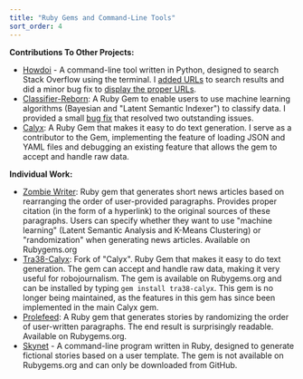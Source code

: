 ```yaml
---
title: "Ruby Gems and Command-Line Tools"
sort_order: 4
---
```

<strong>Contributions To Other Projects:</strong>
<ul>
  <li><a href="https://github.com/gleitz/howdoi">Howdoi</a> - A command-line tool written in Python, designed to search Stack Overflow using the terminal. I <a href="https://github.com/gleitz/howdoi/pull/169">added URLs</a> to search results and did a minor bug fix to <a href="https://github.com/gleitz/howdoi/pull/177">display the proper URLs</a>.</li>
  <li><a href="https://github.com/jekyll/classifier-reborn">Classifier-Reborn</a>: A Ruby Gem to enable users to use machine learning algorithms (Bayesian and "Latent Semantic Indexer") to classify data. I provided a small <a href="https://github.com/jekyll/classifier-reborn/pull/77">bug fix</a> that resolved two outstanding issues.</li>
  <li><a href="https://github.com/maetl/Calyx">Calyx</a>: A Ruby Gem that makes it easy to do text generation. I serve as a contributor to the Gem, implementing the feature of loading JSON and YAML files and debugging an existing feature that allows the gem to accept and handle raw data.</li>
</ul>

<strong>Individual Work:</strong>
<ul>
  <li><a href="https://github.com/tra38/ZombieWriter">Zombie Writer</a>: Ruby gem that generates short news articles based on rearranging the order of user-provided paragraphs. Provides proper citation (in the form of a hyperlink) to the original sources of these paragraphs. Users can specify whether they want to use "machine learning" (Latent Semantic Analysis and K-Means Clustering) or "randomization" when generating news articles. Available on Rubygems.org</li>
  <li><a href="https://github.com/tra38/calyx">Tra38-Calyx</a>: Fork of "Calyx". Ruby Gem that makes it easy to do text generation. The gem can accept and handle raw data, making it very useful for robojournalism. The gem is available on Rubygems.org and can be installed by typing <code>gem install tra38-calyx</code>. This gem is no longer being maintained, as the features in this gem has since been implemented in the main Calyx gem.</li>
  <li><a href="https://github.com/tra38/Prolefeed">Prolefeed</a>: A Ruby gem that generates stories by randomizing the order of user-written paragraphs. The end result is surprisingly readable. Available on Rubygems.org.</li>
  <li><a href="https://github.com/tra38/Skynet">Skynet</a> - A command-line program written in Ruby, designed to generate fictional stories based on a user template. The gem is not available on Rubygems.org and can only be downloaded from GitHub.</li>
</ul>
